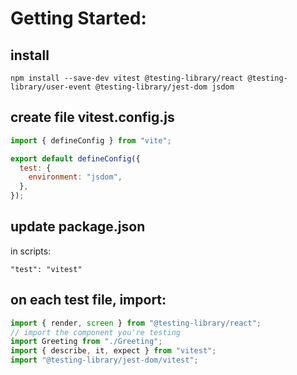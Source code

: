 # Getting Started:

## install

```
npm install --save-dev vitest @testing-library/react @testing-library/user-event @testing-library/jest-dom jsdom
```

## create file vitest.config.js

```js
import { defineConfig } from "vite";

export default defineConfig({
  test: {
    environment: "jsdom",
  },
});
```

## update package.json

in scripts:

```
"test": "vitest"
```

## on each test file, import:

```js
import { render, screen } from "@testing-library/react";
// import the component you're testing
import Greeting from "./Greeting";
import { describe, it, expect } from "vitest";
import "@testing-library/jest-dom/vitest";
```
